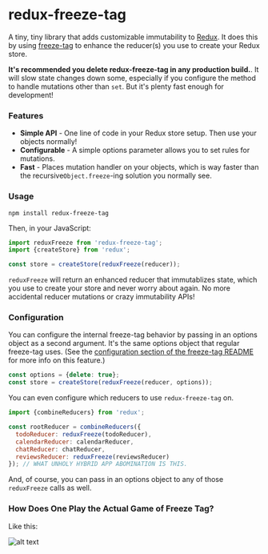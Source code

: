 # redux-freeze-tag

A tiny, tiny library that adds customizable immutability to [Redux][Redux]. It does this by using [freeze-tag][freeze-tag] to enhance the reducer(s) you use to create your Redux store.

**It's recommended you delete redux-freeze-tag in any production build.**. It will slow state changes down some, especially if you configure the method to handle mutations other than `set`. But it's plenty fast enough for development!


### Features

* **Simple API** - One line of code in your Redux store setup. Then use your objects normally!
* **Configurable** - A simple options parameter allows you to set rules for mutations.
* **Fast** - Places mutation handler on your objects, which is way faster than the recursive`Object.freeze`-ing solution you normally see.

### Usage

```shell
npm install redux-freeze-tag
```

Then, in your JavaScript:

```javascript
import reduxFreeze from 'redux-freeze-tag';
import {createStore} from 'redux';

const store = createStore(reduxFreeze(reducer));
```

`reduxFreeze` will return an enhanced reducer that immutablizes state, which you use to create your store and never worry about again. No more accidental reducer mutations or crazy immutability APIs!

### Configuration

You can configure the internal freeze-tag behavior by passing in an options object as a second argument. It's the same options object that regular freeze-tag uses. (See the [configuration section of the freeze-tag README][configuration section of the freeze-tag README] for more info on this feature.)

```javascript
const options = {delete: true};
const store = createStore(reduxFreeze(reducer, options));
```

You can even configure which reducers to use `redux-freeze-tag` on.

```javascript
import {combineReducers} from 'redux';

const rootReducer = combineReducers({
  todoReducer: reduxFreeze(todoReducer),
  calendarReducer: calendarReducer,
  chatReducer: chatReducer,
  reviewsReducer: reduxFreeze(reviewsReducer)
}); // WHAT UNHOLY HYBRID APP ABOMINATION IS THIS.
```

And, of course, you can pass in an options object to any of those `reduxFreeze` calls as well.

### How Does One Play the Actual Game of Freeze Tag?

Like this:

![alt text][freeze tag gif]

[Redux]: https://redux.js.org/
[freeze-tag]: https://github.com/abbreviatedman/freeze-tag
[configuration section of the freeze-tag README]: https://github.com/abbreviatedman/freeze-tag#configuration
[freeze tag gif]: http://www.footy4kids.co.uk/wp-content/uploads/2015/09/freeze.gif "how to play freeze tag?"
